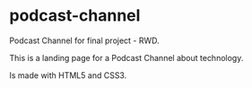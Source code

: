 # podcast-channel
Podcast Channel for final project - RWD.

This is a landing page for a Podcast Channel about technology.

Is made with HTML5 and CSS3.
